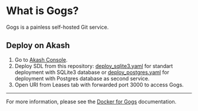 # What is Gogs?
Gogs is a painless self-hosted Git service.

## Deploy on Akash
1. Go to [Akash Console](https://console.akash.network/).
2. Deploy SDL from this repository: [deploy_sqlite3.yaml](deploy_sqlite3.yaml) for standart deployment with SQLite3 database or [deploy_postgres.yaml](deploy_postgres.yaml) for deployment with Postgres database as second service.
3. Open URI from Leases tab with forwarded port 3000 to access Gogs.
---
For more information, please see the [Docker for Gogs](https://github.com/gogs/gogs/tree/main/docker) documentation.
